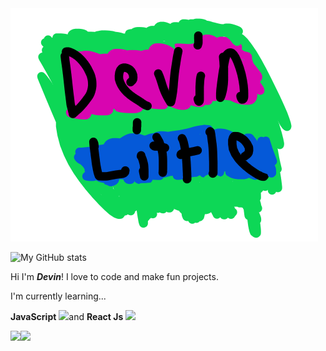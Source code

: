<img src="https://github.com/pixthehe/pixthehe/blob/main/Signature.png?raw=true"/>

![My GitHub stats](https://github-readme-stats.vercel.app/api?username=pixthehe&hide=stars,prs,contribs,issues&theme=blue-green)



Hi I'm ***Devin***! I love to code and make fun projects. 

I'm currently learning...

**JavaScript** <img src="https://www.datocms-assets.com/48401/1637694888-javascript-logo.svg" style="width:3%;" />and **React Js** <img src="https://upload.wikimedia.org/wikipedia/commons/thumb/a/a7/React-icon.svg/330px-React-icon.svg.png" style="width:3.5%;" />

[<img src ="https://img.shields.io/badge/Github-%22.svg?style=flat-square&logo=&logoColor=white%22">](https://github.com/pixthehe)[<img src ="https://img.shields.io/badge/Website-blue?style=flat-square&logo=&logoColor=white%22">](https://devinlittle.net)
